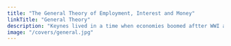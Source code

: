 ```yaml
---
title: "The General Theory of Employment, Interest and Money"
linkTitle: "General Theory"
description: "Keynes lived in a time when economies boomed aftter WWI and after Central Banks shifted to the gold standard from bimetalism. This led him to enshrine money as wealth"
image: "/covers/general.jpg"
---
```

